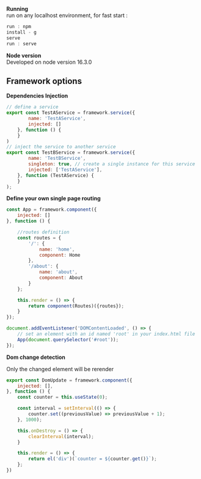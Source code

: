 **Running**  
run on any localhost environment, for fast start :

```js  
run : npm
install - g
serve
run : serve  
```

**Node version**  
Developed on node version 16.3.0

## Framework options

**Dependencies Injection**

```js  
// define a service
export const TestAService = framework.service({
        name: 'TestAService',
        injected: []
    }, function () {
    }
)
// inject the service to another service
export const TestBService = framework.service({
        name: 'TestBService',
        singleton: true, // create a single instance for this service
        injected: ['TestAService'],
    }, function (TestAService) {
    }
);
```

**Define your own single page routing**

```js  
const App = framework.component({
    injected: []
}, function () {

    //routes definition
    const routes = {
        '/': {
            name: 'home',
            component: Home
        },
        '/about': {
            name: 'about',
            component: About
        }
    };

    this.render = () => {
        return component(Routes)({routes});
    }
});

document.addEventListener('DOMContentLoaded', () => {
    // set an element with an id named 'root' in your index.html file
    App(document.querySelector('#root'));
});
```

**Dom change detection**

Only the changed element will be rerender
```js 
export const DomUpdate = framework.component({
    injected: [],
}, function () {
    const counter = this.useState(0);

    const interval = setInterval(() => {
        counter.set((previousValue) => previousValue + 1);
    }, 1000);

    this.onDestroy = () => {
        clearInterval(interval);
    }

    this.render = () => {
        return el('div')(`counter = ${counter.get()}`);
    };
})
```

